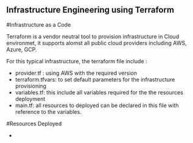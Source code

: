 ## Infrastructure Engineering using Terraform 

#Infrastructure as a Code

Terraform is a vendor neutral tool to provision infrastructure in Cloud environmet, it supports alomst all public cloud providers including AWS, Azure, GCP.

For this typical infrastructure, the terraform file include :
* provider.tf : using AWS with the required version
* terraform.tfvars: to set default parameters for the infrastructure provisioning
* variables.tf: this include all variables required for the the resources deployment 
* main.tf: all resources to deployed can be declared in this file with reference to the variables.


#Resources Deployed

* 

